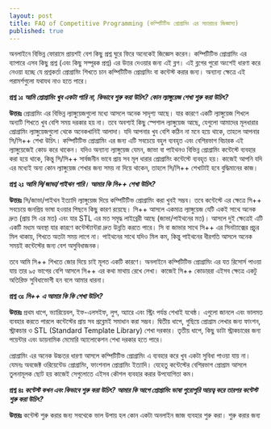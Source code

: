```yaml
---
layout: post
title: FAQ of Competitive Programming (কম্পিটিটিভ প্রোগ্রামিং এর সচারাচর জিজ্ঞাস্য)
published: true
---
```

অনলাইনে বিভিন্ন ফোরামে প্রায়শই বেশ কিছু প্রশ্ন ঘুরে ফিরে অনেকেই জিজ্ঞেস করেন। কম্পিটিটিভ প্রোগ্রামিং এর ব্যাপারে এসব কিছু প্রশ্ন (এবং কিছু সম্পূরক প্রশ্ন) এর উত্তর দেওয়ার জন্য এই ব্লগ। এই ব্লগের পুরো অংশেই ধারণা করে নেওয়া হচ্ছে যে প্রশ্নকর্তা প্রোগ্রামিং শিখতে চান কম্পিটিটিভ প্রোগ্রামিং বা কন্টেস্ট করার জন্য। অন্যান্য ক্ষেত্রে এই পরামর্শগুলো যথাযথ নাও হতে পারে।

**প্রশ্ন ১ঃ** ***আমি প্রোগ্রামিং খুব একটা পারি না, কিভাবে শুরু করা উচিৎ? কোন ল্যাঙ্গুয়েজ শেখা শুরু করা উচিৎ?***

**উত্তরঃ** প্রোগ্রামিং এর বিভিন্ন ল্যাঙ্গুয়েজগুলো মধ্যে আসলে অনেক সাদৃশ্য আছে। যার কারণে একটি ল্যাঙ্গুয়েজ শিখলে অন্যটি শিখতে খুব বেশি সময় দরকার হয় না। তবে অবশ্যই কিছু স্পেশাল ল্যাঙ্গুয়েজ আছে, যেগুলো আমাদের মূলধারার প্রোগ্রামিং ল্যাঙ্গুয়েজগুলো থেকে অনেকখানিই আলাদা। যদি আপনার খুব বেশি কঠিন না মনে হয়ে থাকে, তাহলে আপনার সি/সি++ শেখা উচিৎ। কম্পিটিটিভ প্রোগ্রামিং এর জন্য এটি সবচেয়ে বহুল ব্যবহৃত এবং বেশিরভাগ বিচারক এই ল্যাঙ্গুয়েজেই কোড করে থাকেন। যদিও অন্যান্য ল্যাঙ্গুয়েজ যেমন, জাভা বা পাইথনও বিভিন্ন প্রোগ্রামিং কন্টেস্টে ব্যবহার করা হয়ে থাকে, কিন্তু সি/সি++ সার্বজনীন ভাবে প্রায় সব মূল ধারার প্রোগ্রামিং কন্টেস্টে ব্যবহৃত হয়। কাজেই আপনি যদি এর মধ্যেই অন্য কোন ল্যাঙ্গুয়েজ শেখার জন্য সময় না দিয়ে থাকেন, তাহলে সি/সি++ শেখাটাই হবে বুদ্ধিমানের কাজ। 

**প্রশ্ন ২ঃ** ***আমি সি/জাভা/পাইথন পারি। আমার কি সি++ শেখা উচিৎ?***

**উত্তরঃ** সি/জাভা/পাইথন ইত্যাদি ল্যাঙ্গুয়েজ দিয়ে কম্পিটিটিভ প্রোগ্রামিং করা খুবই সম্ভব। তবে কন্টেস্টে এর ক্ষেত্রে সি++ সবচেয়ে জনপ্রিয় ভাষা হওয়ার পিছনে কিছু কারণ রয়েছে। সি++ আসলে একমাত্র ল্যাঙ্গুয়েজ যেটি একই সাথে অনেক দ্রুত (প্রায় সি এর মত) এবং যার STL এর মত সমৃদ্ধ লাইব্রেরী আছে (জাভা/পাইথনের মত)। আসলে দুই ক্ষেত্রেই এটি একটি মধ্যম অবস্থা যার কারণে কন্টেস্ট্যান্টরা দ্রুত উন্নতি করতে পারে। সি বা জাভার সাথে সি++ এর সিনট্যাক্সের প্রচুর মিল থাকায়, শিখতে অতটা সময় লাগে না। পাইথনের সাথে যদিও মিল কম, কিন্তু পাইথনের ধীরগতি আসলে অনেক সময়ই কন্টেস্টের জন্য বেশ অসুবিধাজনক। 

তবে আমি সি++ শিখতে জোর দিয়ে চাই মূলত একটি কারণে। অনলাইনে কম্পিটিটিভ প্রোগ্রামিং এর যত রিসোর্স পাওয়া যায় তার ৯৫ ভাগের বেশি আসলে সি++ এর কথা মাথায় রেখে লেখা। কাজেই সি++ কোডাররা এইসব ক্ষেত্রে একটু অতিরিক্ত সুবিধাভোগী হন বলে আমার ধারনা। 

**প্রশ্ন ৩ঃ** ***সি++ এ আমার কি কি শেখা উচিৎ?***

**উত্তরঃ** প্রথম ধাপে, ভ্যারিয়েবল, ইফ-এলসইফ, লুপ, অ্যারে এবং স্ট্রিং পর্যন্ত শেখাই যথেষ্ঠ। এগুলো জানলে এবং ভালমত ব্যবহার করতে পারলে কন্টেস্টের প্রায় সব প্রব্লেমই সমাধান করা সম্ভব। দ্বিতীয় ধাপে, গুছিয়ে প্রোগ্রাম লেখার জন্য ফাংশন, স্ট্রাকচার ও STL (Standard Template Library) শেখা দরকার। তৃতীয় ধাপে, কিছু ডাটা স্ট্রাকচারের জন্য পয়েন্টার এবং ডায়নামিক মেমোরি অ্যালোকেশন শেখা দরকার হতে পারে।

প্রোগ্রামিং এর অনেক উচ্চতর ধারণা আসলে কম্পিটিটিভ প্রোগ্রামিং এ ব্যবহার করে খুব একটা সুবিধা পাওয়া যায় না। যেমনঃ অবজেক্ট ওরিয়েন্টেড প্রোগ্রামিং, ফাংশনাল প্রোগ্রামিং ইত্যাদি। যেহেতু কন্টেস্টের বেশিরভাগ প্রোগ্রাম আসলে তুলনামূলক ছোট হয় কাজেই সেগুলোতে এইসব কৌশল ব্যবহার করার উপযোগিতা কম। 

**প্রশ্ন ৪ঃ** ***কন্টেস্ট কখন এবং কিভাবে শুরু করা উচিৎ? আমার কি আগে প্রোগ্রামিং ভাষা পুরোপুরি আয়ত্ব্ করে তারপর কন্টেস্ট শুরু করা উচিৎ?***

**উত্তরঃ** কন্টেস্ট শুরু করার জন্য সবথেকে ভাল উপায় হল কোন একটা অনলাইন জাজ ব্যবহার শুরু করা। শুরু করার জন্য 